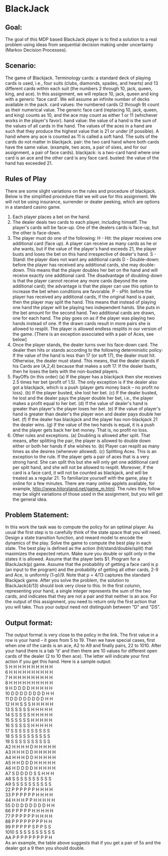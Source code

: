 # BlackJack

## Goal: 
The goal of this MDP based BlackJack player is to find a solution to a real problem using ideas from sequential
decision making under uncertainty (Markov Decision Processes).

## Scenario: 
The game of Blackjack. Terminology
cards: a standard deck of playing cards is used, i.e., four suits (clubs, diamonds, spades, and hearts) and
13 different cards within each suit (the numbers 2 through 10, jack, queen, king, and ace). In this
assignment, we will replace 10, jack, queen and king with a generic 'face card'. We will assume an
infinite number of decks available in the pack.
card values: the numbered cards (2 through 9) count as their numerical value. The generic face card
(replacing 10, jack, queen, and king) counts as 10, and the ace may count as either 1 or 11 (whichever
works in the player's favor).
hand value: the value of a hand is the sum of the values of all cards in the hand. The values of the aces in
a hand are such that they produce the highest value that is 21 or under (if possible). A hand where any
ace is counted as 11 is called a soft hand. The suits of the cards do not matter in blackjack.
pair: the two card hand where both cards have the same value. (example, two aces, a pair of sixes, and
for our assignment, a pair of face cards).
blackjack: is a two-card hand where one card is an ace and the other card is any face card.
busted: the value of the hand has exceeded 21.

## Rules of Play
There are some slight variations on the rules and procedure of blackjack. Below is the simplified
procedure that we will use for this assignment. We will not be using insurance, surrender or dealer
peeking, which are options in a standard casino game.
1. Each player places a bet on the hand.
2. The dealer deals two cards to each player, including himself. The player's cards will be face-up. One of
the dealers cards is face-up, but the other is face-down.
3. The player must do one of the following:
H - Hit: the player receives one additional card (face up). A player can receive as many cards as he or she
wants, but if the value of the player's hand exceeds 21, the player busts and loses the bet on this hand
irrespective of dealer's hand.
S - Stand: the player does not want any additional cards
D - Double-down: before the player has received any additional cards, she may double-down. This
means that the player doubles her bet on the hand and will receive exactly one additional card. The
disadvantage of doubling-down is that the player cannot receive any more cards (beyond the one
additional card); the advantage is that the player can use this option to increase the bet when conditions
are favorable.
P - sPlit: before the player has received any additional cards, if the original hand is a pair, then the player
may split the hand. This means that instead of playing one hand the player will be playing two
independent hands. She puts in the bet amount for the second hand. Two additional cards are drawn,
one for each hand. The play goes on as if the player was playing two hands instead of one. If the drawn
cards result in more pairs she is allowed to resplit. The player is allowed endless resplits in our version of
the game. [There is an exception associated with a pair of Aces, see below]
5. Once the player stands, the dealer turns over his face-down card. The dealer then hits or stands
according to the following deterministic policy: If the value of the hand is less than 17 (or soft 17), the
dealer must hit. Otherwise, the dealer must stand. This means, that the dealer stands if his Cards are
(A,2,4) because that makes a soft 17. If the dealer busts, then he loses the bets with the non-busted
players.
6. PayOffs (in this order)
(a) If the player has a blackjack then she receives 2.5 times her bet (profit of 1.5). The only exception is if
the dealer also got a blackjack, which is a push (player gets money back – no profit no loss).
(b) If the player busted, she lost her bet.
(c) If the dealer busted, he lost and the dealer pays the player double her bet, i.e., the player makes a
profit equal to her bet.
(d) If the value of dealer's hand is greater than player's the player loses her bet.
(e) If the value of player's hand is greater than dealer's the player won and dealer pays double her bet.
(f) If the dealer has blackjack and the player has non-blackjack 21 the dealer wins.
(g) If the value of the two hands is equal, it is a push and the player gets back her bet money. That is, no
profit no loss.
7. Other rules and exceptions.
(a) Doubling is allowed after split. That means, after splitting the pair, the player is allowed to double
down either or both her hands if she wishes to.
(b) Player can resplit as many times as she desires (whenever allowed).
(c) Splitting Aces. This is an exception to the rule. If the player gets a pair of aces that is a very strong
hand. She can split this but she will only get one additional card per split hand, and she will not be
allowed to resplit. Moreover, if the card is a face card, it will not be counted as blackjack, and will be
treated as a regular 21.
To familiarize yourself with the game, play it online for a few minutes. There are many online applets
available, for example, http://www.hitorstand.net/game_m.html. The rules they follow may be slight
variations of those used in the assignment, but you will get the general idea.

## Problem Statement: 
In this work the task was to compute the policy for an optimal player. As usual
the first step is to carefully think of the state space that you will need. Design a state transition function,
and reward model to encode the dynamics of the play. Solve the game to compute the best play in each
state. The best play is defined as the action (hit/stand/double/split) that maximizes the expected return.
Make sure you double or split only in the states it is allowed. Assume that the player bets $1.
Program for a BlackJack(p) game. Assume that the probability of getting a face card is p (an input to the
program) and the probability of getting all other cards, 2-9 and Ace, is uniformly (1-p)/9. Note that p =
4/13 captures the standard Blackjack game.
After you solve the problem, the solution to BlackJack(4/13) should look very close to this. In the first
column, representing your hand, a single integer represents the sum of the two cards, and indicates that
they are not a pair and that neither is an ace. For the output of this assignment, you need to return only
the first action that you will take. Thus your output need not distinguish between "D" and "DS".

## Output format:
The output format is very close to the policy in the link. The first value in a row is your hand – it goes
from 5 to 19. Then we have special cases, first when one of the cards is an ace, A2 to A9 and finally pairs,
22 to 1010. After your hand there is a tab ‘\t’ and then there are 10 values for different open cards of
the dealer (2 to 10 then ace). The letter will indicate your first action if you get this hand. Here is a
sample output:<br>
5 H H H H H H H H H H <br>
6 H H H H H H H H H H<br>
7 H H H H H H H H H H<br>
8 H H H H H H H H H H<br>
9 H D D D D H H H H H<br>
10 D D D D D D D D H H<br>
11 D D D D D D D D H H<br>
12 H H S S S H H H H H<br>
13 S S S S S H H H H H<br>
14 S S S S S H H H H H<br>
15 S S S S S H H H H H<br>
16 S S S S S H H H H H<br>
17 S S S S S S S S S S<br>
18 S S S S S S S S S S<br>
19 S S S S S S S S S S<br>
A2 H H H H D H H H H H<br>
A3 H H H D D H H H H H<br>
A4 H H H D D H H H H H<br>
A5 H H D D D H H H H H<br>
A6 H D D D D H H H H H<br>
A7 S D D D D S S H H H<br>
A8 S S S S S S S S S S<br>
A9 S S S S S S S S S S<br>
22 P P P P P P H H H H<br>
33 P P P P P P H H H H <br>
44 H H H P P H H H H H<br>
55 D D D D D D D D H H<br>
66 P P P P P H H H H H<br>
77 P P P P P P H H H H<br>
88 P P P P P P P P H H<br>
99 P P P P P S P P S S<br>
1010 S S S S S S S S S S<br>
AA P P P P P P P P P H<br>
As an example, the table above suggests that if you get a pair of 5s and the dealer got a 9 then you
should double.


